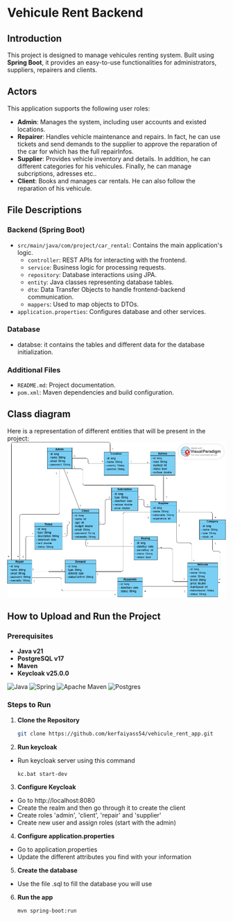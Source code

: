 # Vehicule Rent Backend 

## Introduction
This project is designed to manage vehicules renting system. Built using **Spring Boot**, it provides an easy-to-use functionalities for administrators, suppliers, repairers and clients.

## Actors
This application supports the following user roles:
- **Admin**: Manages the system, including user accounts and existed locations.
- **Repairer**: Handles vehicle maintenance and repairs. In fact, he can use tickets and send demands to the supplier to approve the reparation of the car for which has the full repairInfos.
- **Supplier**: Provides vehicle inventory and details. In addition, he can different categories for his vehicules. Finally, he can manage subcriptions, adresses etc..
- **Client**: Books and manages car rentals. He can also follow the reparation of his vehicule.

## File Descriptions

### Backend (Spring Boot)
- `src/main/java/com/project/car_rental`: Contains the main application's logic.
  - `controller`: REST APIs for interacting with the frontend.
  - `service`: Business logic for processing requests.
  - `repository`: Database interactions using JPA.
  - `entity`: Java classes representing database tables.
  - `dto`: Data Transfer Objects to handle frontend-backend communication.
  - `mappers`: Used to map objects to DTOs.
- `application.properties`: Configures database and other services.


### Database
- databse: it contains the tables and different data for the database initialization.

### Additional Files
- `README.md`: Project documentation.
- `pom.xml`: Maven dependencies and build configuration.

## Class diagram
Here is a representation of different entities that will be present in the project:
![Alt Text](car_rental/vehicule.png)





## How to Upload and Run the Project

### Prerequisites
- **Java v21**
- **PostgreSQL v17**
- **Maven**
- **Keycloak v25.0.0**
  
![Java](https://img.shields.io/badge/java-%23ED8B00.svg?style=for-the-badge&logo=openjdk&logoColor=white) ![Spring](https://img.shields.io/badge/spring-%236DB33F.svg?style=for-the-badge&logo=spring&logoColor=white) ![Apache Maven](https://img.shields.io/badge/Apache%20Maven-C71A36?style=for-the-badge&logo=Apache%20Maven&logoColor=white) ![Postgres](https://img.shields.io/badge/postgres-%23316192.svg?style=for-the-badge&logo=postgresql&logoColor=white)

### Steps to Run

1. **Clone the Repository**
   ```bash
   git clone https://github.com/kerfaiyass54/vehicule_rent_app.git

2. **Run keycloak**
- Run keycloak server using this command
   ```bash
   kc.bat start-dev
   
3. **Configure Keycloak**
- Go to http://localhost:8080
- Create the realm and then go through it to create the client
- Create roles 'admin', 'client', 'repair' and 'supplier'
- Create new user and assign roles (start with the admin)

4. **Configure application.properties**
- Go to application.properties
- Update the different attributes you find with your information

5. **Create the database**
- Use the file .sql to fill the database you will use

6. **Run the app**
   ```bash
   mvn spring-boot:run
   

